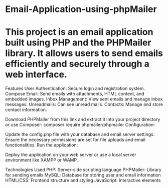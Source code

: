 # Email-Application-using-phpMailer

# This project is an email application built using PHP and the PHPMailer library. It allows users to send emails efficiently and securely through a web interface.

Features
User Authentication: Secure login and registration system.
Compose Email: Send emails with attachments, HTML content, and embedded images.
Inbox Management: View sent emails and manage inbox messages.
Unreadmails: Can see unread mails.
Contacts: Manage and store contact information.


Download PHPMailer from this link and extract it into your project directory or use Composer:
composer require phpmailer/phpmailer
Configuration:

Update the config.php file with your database and email server settings.
Ensure the necessary permissions are set for file uploads and email functionalities.
Run the application:

Deploy the application on your web server or use a local server environment like XAMPP or WAMP.

Technologies Used
PHP: Server-side scripting language
PHPMailer: Library for sending emails
MySQL: Database for storing user and email information
HTML/CSS: Frontend structure and styling
JavaScript: Interactive elements
